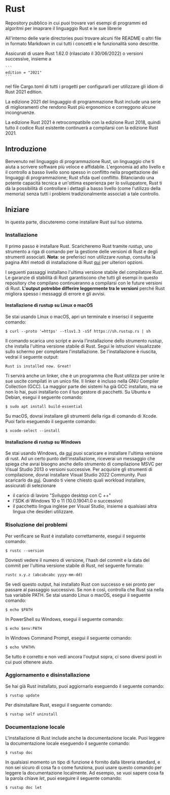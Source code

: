 # Rust
Repository pubblico in cui puoi trovare vari esempi di programmi ed algoritmi per imaprare il linguaggio Rust e le sue librerie

All'interno delle varie directories puoi trovare alcuni file README o altri file in formato Markdown in cui tutti i concetti e le funzionalità sono descritte.

Assicurati di usare Rust 1.62.0 (rilasciato il 30/06/2022) o versioni successive, insieme a

    ```
    edition = "2021" 
    ```

nel file Cargo.toml di tutti i progetti per configurarli per utilizzare gli idiom di Rust 2021 edition.

La edizione 2021 del linguaggio di programmazione Rust include una serie di miglioramenti che rendono Rust più ergonomico e correggono alcune incongruenze.

La edizione Rust 2021 è retrocompatibile con la edizione Rust 2018, quindi tutto il codice Rust esistente continuerà a compilarsi con la edizione Rust 2021.

## Introduzione

Benvenuto nel linguaggio di programmazione Rust, un linguaggio che ti aiuta a scrivere software più veloce e affidabile. L'ergonomia ad alto livello e il controllo a basso livello sono spesso in conflitto nella progettazione dei linguaggi di programmazione; Rust sfida quel conflitto. Bilanciando una potente capacità tecnica e un'ottima esperienza per lo sviluppatore, Rust ti dà la possibilità di controllare i dettagli a basso livello (come l'utilizzo della memoria) senza tutti i problemi tradizionalmente associati a tale controllo.

## Iniziare

In questa parte, discuteremo come installare Rust sul tuo sistema.

### Installazione

Il primo passo è installare Rust. Scaricheremo Rust tramite _rustup_, uno strumento a riga di comando per la gestione delle versioni di Rust e degli strumenti associati.
__Nota__: se preferisci non utilizzare _rustup_, consulta la pagina Altri metodi di installazione di Rust [qui](https://forge.rust-lang.org/infra/other-installation-methods.html) per ulteriori opzioni.

I seguenti passaggi installano l'ultima versione stabile del compilatore Rust. Le garanzie di stabilità di Rust garantiscono che tutti gli esempi in questo repository che compilano continueranno a compilarsi con le future versioni di Rust.
__L'output potrebbe differire leggermente tra le versioni__ perché Rust migliora spesso i messaggi di errore e gli avvisi.

#### Installazione di rustup su Linux o macOS

Se stai usando Linux o macOS, apri un terminale e inserisci il seguente comando:
```
$ curl --proto '=https' --tlsv1.3 -sSf https://sh.rustup.rs | sh
```
Il comando scarica uno script e avvia l'installazione dello strumento _rustup_, che installa l'ultima versione stabile di Rust. Segui le istruzioni visualizzate sullo schermo per completare l'installazione. Se l'installazione è riuscita, vedrai il seguente output:
```
Rust is installed now. Great!
```
Ti servirà anche un linker, che è un programma che Rust utilizza per unire le sue uscite compilati in un unico file. Il linker è incluso nella GNU Compiler Collection (GCC). La maggior parte dei sistemi ha già GCC installato, ma se non lo hai, puoi installarlo con il tuo gestore di pacchetti. Su Ubuntu e Debian, esegui il seguente comando:
```
$ sudo apt install build-essential
```
Su macOS, dovrai installare gli strumenti della riga di comando di Xcode. Puoi farlo eseguendo il seguente comando:
```
$ xcode-select --install
```

#### Installazione di rustup su Windows

Se stai usando Windows, da [qui](https://www.rust-lang.org/tools/install) puoi scaricare e installare l'ultima versione di rust. Ad un certo punto dell'installazione, riceverai un messaggio che spiega che avrai bisogno anche dello strumento di compilazione MSVC per Visual Studio 2013 o versioni successive.
Per acquisire gli strumenti di compilazione, dovrai installare Visual Studio 2022 Community. Puoi scaricarlo da [qui](https://visualstudio.microsoft.com/downloads/). Quando ti viene chiesto quali workload installare, assicurati di selezionare
- il carico di lavoro "Sviluppo desktop con C ++"
- l'SDK di Windows 10 o 11 (10.0.19041.0 o successivo)
- il pacchetto lingua inglese per Visual Studio, insieme a qualsiasi altra lingua che desideri utilizzare.

### Risoluzione dei problemi

Per verificare se Rust è installato correttamente, esegui il seguente comando:
```
$ rustc --version
```
Dovresti vedere il numero di versione, l'hash del commit e la data del commit per l'ultima versione stabile di Rust, nel seguente formato:
```
rustc x.y.z (abcabcabc yyyy-mm-dd)
```
Se vedi questo output, hai installato Rust con successo e sei pronto per passare al passaggio successivo. Se non è così, controlla che Rust sia nella tua variabile PATH. Se stai usando Linux o macOS, esegui il seguente comando:
```
$ echo $PATH
```
In PowerShell su Windows, esegui il seguente comando:
```
$ echo $env:PATH
```
In Windows Command Prompt, esegui il seguente comando:
```
$ echo %PATH%
```
Se tutto è corretto e non vedi ancora l'output sopra, ci sono diversi posti in cui puoi ottenere aiuto.

### Aggiornamento e disinstallazione

Se hai già Rust installato, puoi aggiornarlo eseguendo il seguente comando:
```
$ rustup update
```
Per disinstallare Rust, esegui il seguente comando:
```
$ rustup self uninstall
```

### Documentazione locale

L'installazione di Rust include anche la documentazione locale. Puoi leggere la documentazione locale eseguendo il seguente comando:
```
$ rustup doc
```
In qualsiasi momento un tipo di funzione è fornito dalla libreria standard, e non sei sicuro di cosa fa o come funziona, puoi usare questo comando per leggere la documentazione localmente.
Ad esempio, se vuoi sapere cosa fa la parola chiave _let_, puoi eseguire il seguente comando:
```
$ rustup doc let
```